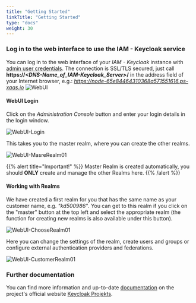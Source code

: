 ```yaml
---
title: "Getting Started"
linkTitle: "Getting Started"
type: "docs"
weight: 30
---
```


### Log in to the web interface to use the IAM - Keycloak service

You can log in to the web interface of your *IAM - Keycloak* instance with [admin user credentials](/en/identity-access-management/keycloak/tutorials/retrieve_login_credentials/#login-details). The connection is SSL/TLS secured, just call **https://*<DNS-Name_of_IAM-Keycloak_Server>*/** in the address field of your Internet browser, e.g.: *https://node-65e84464310368a571551616.ps-xaas.io*
![WebUI](/images/content/04-msl/en/iam_keycloak/web_ui/01_connect_webui.png)

#### WebUI Login

Click on the *Administration Console* button and enter your login details in the login window.

![WebUI-Login](/images/content/04-msl/de/iam_keycloak/web_ui/02_webui_login01.png)

This takes you to the master realm, where you can create the other realms.

![WebUI-MasreRealm01](/images/content/04-msl/de/iam_keycloak/web_ui/03_master01.png)

{{% alert title="Important!" %}}
Master Realm is created automatically, you should **ONLY** create and manage the other Realms here.
{{% /alert %}}

#### Working with Realms

We have created a first realm for you that has the same name as your customer name, e.g. *"kd500986"*.
You can get to this realm if you click on the "master" button at the top left and select the appropriate realm (the function for creating new realms is also available under this button).

![WebUI-ChooseRealm01](/images/content/04-msl/en/iam_keycloak/web_ui/04_choose_realm01.png)

Here you can change the settings of the realm, create users and groups or configure external authentication providers and federations.

![WebUI-CustomerRealm01](/images/content/04-msl/de/iam_keycloak/web_ui/05_customer_realm01.png)

### Further documentation

You can find more information and up-to-date [documentation](https://www.keycloak.org/docs/latest/server_admin/index.html) on the project's official website [Keycloak Projekts](https://www.keycloak.org/).
